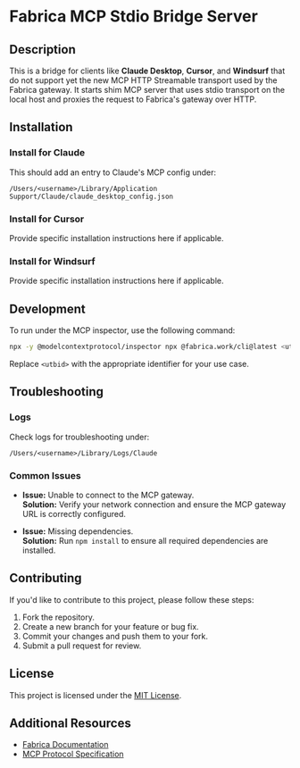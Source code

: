 # Fabrica MCP Stdio Bridge Server

## Description

This is a bridge for clients like **Claude Desktop**, **Cursor**, and **Windsurf** that do not support yet the new MCP HTTP Streamable transport used by the Fabrica gateway. It starts shim MCP server that uses stdio transport on the local host and proxies the request to Fabrica's gateway over HTTP.

## Installation

### Install for Claude

This should add an entry to Claude's MCP config under:

```
/Users/<username>/Library/Application Support/Claude/claude_desktop_config.json
```

### Install for Cursor

Provide specific installation instructions here if applicable.

### Install for Windsurf

Provide specific installation instructions here if applicable.

## Development

To run under the MCP inspector, use the following command:

```bash
npx -y @modelcontextprotocol/inspector npx @fabrica.work/cli@latest <utbid>
```

Replace `<utbid>` with the appropriate identifier for your use case.

## Troubleshooting

### Logs

Check logs for troubleshooting under:

```
/Users/<username>/Library/Logs/Claude
```

### Common Issues

- **Issue:** Unable to connect to the MCP gateway.  
  **Solution:** Verify your network connection and ensure the MCP gateway URL is correctly configured.

- **Issue:** Missing dependencies.  
  **Solution:** Run `npm install` to ensure all required dependencies are installed.

## Contributing

If you'd like to contribute to this project, please follow these steps:

1. Fork the repository.
2. Create a new branch for your feature or bug fix.
3. Commit your changes and push them to your fork.
4. Submit a pull request for review.

## License

This project is licensed under the [MIT License](LICENSE).

## Additional Resources

- [Fabrica Documentation](https://fabrica.work/docs)
- [MCP Protocol Specification](https://modelcontextprotocol.org/spec)



